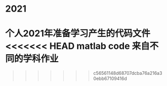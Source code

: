 # 2021
个人2021年准备学习产生的代码文件
<<<<<<< HEAD
matlab code 来自不同的学科作业
=======
>>>>>>> c56561148d68707dcba76a216a30ebb67109416d

